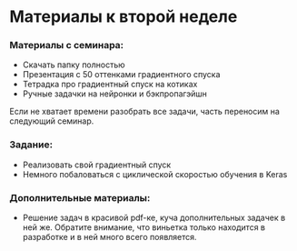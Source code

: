 Материалы к второй неделе
=====

### Материалы с семинара:

* Скачать папку полностью
* Презентация с 50 оттенками градиентного спуска
* Тетрадка про градиентный спуск на котиках
* Ручные задачки на нейронки и бэкпропагэйшн

Если не хватает времени разобрать все задачи, часть переносим на следующий семинар.

### Задание:

* Реализовать свой градиентный спуск
* Немного побаловаться с циклической скоростью обучения в Keras


### Дополнительные материалы:

* Решение задач в красивой pdf-ке, куча дополнительных задачек в ней же. Обратите внимание, что виньетка только находится в разработке и в ней много всего появляется.
